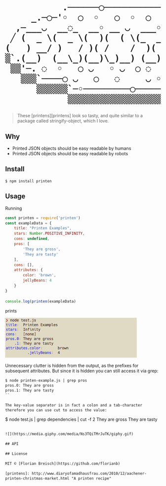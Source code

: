 <h1><pre>
           .──────◯──────────────.
     _.─◯─'◦  ◯  ◦   ◯  ◦  ◯   ◯ ◡`─◌──.
  ,─___◡  __◌_  __◦ __ ◡  ___◦  __◦_  __'_.
 ╱ (  _ \(  _ \(  )(  ( \(_  _)(  __)(  ( \╲
(   ) __/ )   / )( /    /  )(   ) _) /    / )
▒`.(__)  (__\_)(__)\_)__) (__) (____)\_)__)'▒
 ▒▒'─. ◌  ◦   ◯ ◡   ◦ ◡  ◯ ◌   ◯     ◌ ,─'▒▒
   ▒▒▒`────◯ ◡   ◯   ◌     ◡ ◦   _.◯──'▒▒▒
      ▒▒▒▒▒▒`─◦─────────◯──────◯'▒▒▒▒▒▒
            ▒▒▒▒▒▒▒▒▒▒▒▒▒▒▒▒▒▒▒▒▒
</pre></h1>

> These [printens][printens] look so tasty, and quite similar to a package called stringify-object, which I love.

## Why

* Printed JSON objects should be easy readable by humans
* Printed JSON objects should be easy readable by robots

## Install

    $ npm install printen

## Usage

Running

```javascript
const printen = require('printen')
const exampleData = {
	title: "Printen Examples",
	stars: Number.POSITIVE_INFINITY,
	cons: undefined,
	pros: [
		'They are gross',
		'They are tasty'
	],
	cons: [],
	attributes: {
		color: 'brown',
		jellyBeans: 4
	}
}

console.log(printen(exampleData)
```

prints

![](example.png)

Unnecessary clutter is hidden from the output, as the prefixes for subsequent attributes. But since it is hidden you can still access it via grep:

```
$ node printen-example.js | grep pros                   
pros.0:	They are gross
pros.1:	They are tasty
``

The key-value separator is in fact a colon and a tab-character therefore you can use cut to access the value:

```
$ node test.js | grep dependencies | cut -f 2
They are gross
They are tasty
```

![](https://media.giphy.com/media/Ns3TQiTMrJuTK/giphy.gif)

## API

## License

MIT © [Florian Breisch](https://github.com/florianb)

[printens]: http://www.diaryofamadhausfrau.com/2010/12/aachener-printen-christmas-market.html "A printen recipe"

